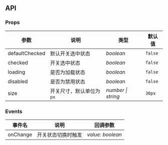 ## API

### Props

| 参数           | 说明                     | 类型               | 默认值    |
| -------------- | ------------------------ | ------------------ | --------- |
| defaultChecked | 默认开关选中状态             | _boolean_              | `false`   |
| checked        | 开关选中状态             | _boolean_              | `false`   |
| loading        | 是否为加载状态           | _boolean_          | `false`   |
| disabled       | 是否为禁用状态           | _boolean_          | `false`   |
| size           | 开关尺寸，默认单位为`px` | _number \| string_ | `30px`    |

### Events

| 事件名 | 说明               | 回调参数            |
| ------ | ------------------ | ------------------- |
| onChange | 开关状态切换时触发 | _value: boolean_        |